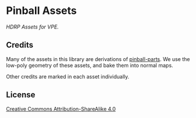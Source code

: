 # Pinball Assets

*HDRP Assets for VPE.*

## Credits

Many of the assets in this library are derivations of [pinball-parts](https://github.com/vbousquet/pinball-parts). We use the low-poly geometry of these assets, and bake them into normal maps.

Other credits are marked in each asset individually.

## License

[Creative Commons Attribution-ShareAlike 4.0](LICENSE.md)